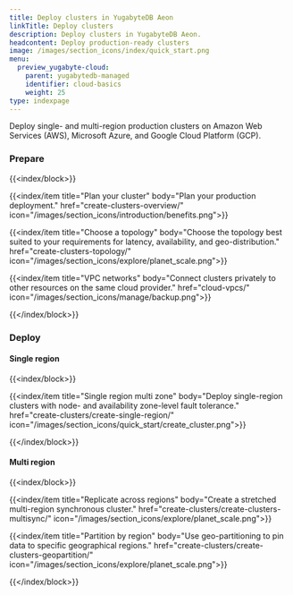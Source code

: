 ```yaml
---
title: Deploy clusters in YugabyteDB Aeon
linkTitle: Deploy clusters
description: Deploy clusters in YugabyteDB Aeon.
headcontent: Deploy production-ready clusters
image: /images/section_icons/index/quick_start.png
menu:
  preview_yugabyte-cloud:
    parent: yugabytedb-managed
    identifier: cloud-basics
    weight: 25
type: indexpage
---
```


Deploy single- and multi-region production clusters on Amazon Web Services (AWS), Microsoft Azure, and Google Cloud Platform (GCP).

### Prepare

{{<index/block>}}

  {{<index/item
    title="Plan your cluster"
    body="Plan your production deployment."
    href="create-clusters-overview/"
    icon="/images/section_icons/introduction/benefits.png">}}

  {{<index/item
    title="Choose a topology"
    body="Choose the topology best suited to your requirements for latency, availability, and geo-distribution."
    href="create-clusters-topology/"
    icon="/images/section_icons/explore/planet_scale.png">}}

  {{<index/item
    title="VPC networks"
    body="Connect clusters privately to other resources on the same cloud provider."
    href="cloud-vpcs/"
    icon="/images/section_icons/manage/backup.png">}}

{{</index/block>}}

### Deploy

#### Single region

{{<index/block>}}

  {{<index/item
    title="Single region multi zone"
    body="Deploy single-region clusters with node- and availability zone-level fault tolerance."
    href="create-clusters/create-single-region/"
    icon="/images/section_icons/quick_start/create_cluster.png">}}

{{</index/block>}}

#### Multi region

{{<index/block>}}

  {{<index/item
    title="Replicate across regions"
    body="Create a stretched multi-region synchronous cluster."
    href="create-clusters/create-clusters-multisync/"
    icon="/images/section_icons/explore/planet_scale.png">}}

  {{<index/item
    title="Partition by region"
    body="Use geo-partitioning to pin data to specific geographical regions."
    href="create-clusters/create-clusters-geopartition/"
    icon="/images/section_icons/explore/planet_scale.png">}}

{{</index/block>}}

